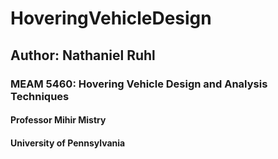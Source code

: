 # HoveringVehicleDesign

## Author: Nathaniel Ruhl

### MEAM 5460: Hovering Vehicle Design and Analysis Techniques

#### Professor Mihir Mistry

#### University of Pennsylvania